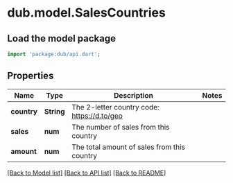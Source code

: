 # dub.model.SalesCountries

## Load the model package
```dart
import 'package:dub/api.dart';
```

## Properties
Name | Type | Description | Notes
------------ | ------------- | ------------- | -------------
**country** | **String** | The 2-letter country code: https://d.to/geo | 
**sales** | **num** | The number of sales from this country | 
**amount** | **num** | The total amount of sales from this country | 

[[Back to Model list]](../README.md#documentation-for-models) [[Back to API list]](../README.md#documentation-for-api-endpoints) [[Back to README]](../README.md)


